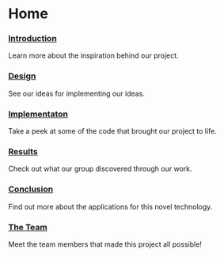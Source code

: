 # Home
### [Introduction](introduction.md)
Learn more about the inspiration behind our project.

### [Design](design.md)
See our ideas for implementing our ideas.

### [Implementaton](implementation.md)
Take a peek at some of the code that brought our project to life.

### [Results](results.md)
Check out what our group discovered through our work.

### [Conclusion](conclusion.md)
Find out more about the applications for this novel technology.

### [The Team](team.md)
Meet the team members that made this project all possible!

